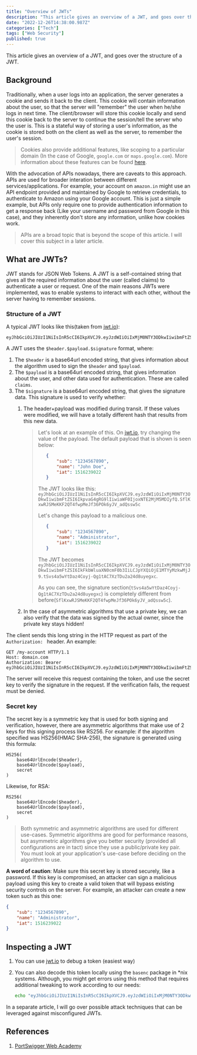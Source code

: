 ```yaml
---
title: "Overview of JWTs"
description: "This article gives an overview of a JWT, and goes over the structure of a JWT"
date: "2022-12-26T14:38:00.987Z"
categories: ["Tech"]
tags: ["Web Security"]
published: true
---
```


This article gives an overview of a JWT, and goes over the structure of a JWT.

## Background

Traditionally, when a user logs into an application, the server generates a cookie and sends it back to the client. This cookie will contain information about the user, so that the server will "remember" the user when he/she logs in next time. The client/browser will store this cookie locally and send this cookie back to the server to continue the session/tell the server who the user is. This is a stateful way of storing a user's information, as the cookie is stored both on the client as well as the server, to remember the user's session.
> Cookies also provide additional features, like scoping to a particular domain (In the case of Google, `google.com` or `maps.google.com`). More information about these features can be found [here](https://developer.mozilla.org/en-US/docs/Web/HTTP/Cookies).

With the advocation of APIs nowadays, there are caveats to this approach. APIs are used for broader interation between different services/applications. For example, your account on `amazon.in` might use an API endpoint provided and maintained by Google to retrieve credentials, to authenticate to Amazon using your Google account. This is just a simple example, but APIs only require one to provide authentication information to get a response back (Like your username and password from Google in this case), and they inherently don't store any information, unlike how cookies work.

> APIs are a broad topic that is beyond the scope of this article. I will cover this subject in a later article.

## What are JWTs?

JWT stands for JSON Web Tokens. A JWT is a self-contained string that gives all the required information about the user (called claims) to authenticate a user or request. One of the main reasons JWTs were implemented, was to enable systems to interact with each other, without the server having to remember sessions.

### Structure of a JWT

A typical JWT looks like this(taken from [jwt.io](https://jwt.io)):

```text
eyJhbGciOiJIUzI1NiIsInR5cCI6IkpXVCJ9.eyJzdWIiOiIxMjM0NTY3ODkwIiwibmFtZSI6IkpvaG4gRG9lIiwiaWF0IjoxNTE2MjM5MDIyfQ.SflKxwRJSMeKKF2QT4fwpMeJf36POk6yJV_adQssw5c
```

A JWT uses the `$header.$payload.$signature` format, where:

1. The `$header` is a base64url encoded string, that gives information about the algorithm used to sign the `$header` and `$payload`.
2. The `$payload` is a base64url encoded string, that gives information about the user, and other data used for authentication. These are called `claims`.
3. The `$signature` is a base64url encoded string, that gives the signature data. This signature is used to verify whether:
    1. The header+payload was modified during transit. If these values were modified, we will have a totally different hash that results from this new data.

        > Let's look at an example of this. On [jwt.io](https://jwt.io), try changing the value of the payload. The default payload that is shown is seen below:
        > ```json
        >    {
        >        "sub": "1234567890",
        >        "name": "John Doe",
        >        "iat": 1516239022
        >    }
        > ```
        >
        > The JWT looks like this: `eyJhbGciOiJIUzI1NiIsInR5cCI6IkpXVCJ9.eyJzdWIiOiIxMjM0NTY3ODkwIiwibmFtZSI6IkpvaG4gRG9lIiwiaWF0IjoxNTE2MjM5MDIyfQ.SflKxwRJSMeKKF2QT4fwpMeJf36POk6yJV_adQssw5c`
        >
        > Let's change this payload to a malicious one.
        > ```json
        >    {
        >        "sub": "1234567890",
        >        "name": "Administrator",
        >        "iat": 1516239022
        >    }
        > ```
        >
        > The JWT becomes `eyJhbGciOiJIUzI1NiIsInR5cCI6IkpXVCJ9.eyJzdWIiOiIxMjM0NTY3ODkwIiwibmFtZSI6IkFkbWluaXN0cmF0b3IiLCJpYXQiOjE1MTYyMzkwMjJ9.tSvs4a5wYtDaz4Coyj-Qg1tAC7XzTDu2a24d8uyegxc`.
        >
        > As you can see, the signature section(`tSvs4a5wYtDaz4Coyj-Qg1tAC7XzTDu2a24d8uyegxc`) is completely different from before(`SflKxwRJSMeKKF2QT4fwpMeJf36POk6yJV_adQssw5c`).
    2. In the case of asymmetric algorithms that use a private key, we can also verify that the data was signed by the actual owner, since the private key stays hidden!

The client sends this long string in the HTTP request as part of the `Authorization: ` header. An example:

```
GET /my-account HTTP/1.1
Host: domain.com
Authorization: Bearer eyJhbGciOiJIUzI1NiIsInR5cCI6IkpXVCJ9.eyJzdWIiOiIxMjM0NTY3ODkwIiwibmFtZSI6IkpvaG4gRG9lIiwiaWF0IjoxNTE2MjM5MDIyfQ.SflKxwRJSMeKKF2QT4fwpMeJf36POk6yJV_adQssw5c
```
The server will receive this request containing the token, and use the secret key to verify the signature in the request. If the verification fails, the request must be denied.

### Secret key

The secret key is a symmetric key that is used for both signing and verification, however, there are asymmetric algorithms that make use of 2 keys for this signing process like RS256. For example: if the algorithm specified was HS256(HMAC SHA-256), the signature is generated using this formula:

```
HS256(
    base64UrlEncode($header),
    base64UrlEncode($payload),
    secret
)
```
Likewise, for RSA:
```
RS256(
    base64UrlEncode($header),
    base64UrlEncode($payload),
    secret
)
```
> Both symmetric and asymmetric algorithms are used for different use-cases. Symmetric algorithms are good for performance reasons, but asymmetric algorithms give you better security (provided all configurations are in tact) since they use a public/private key pair. You must look at your application's use-case before deciding on the algorithm to use.

**A word of caution**: Make sure this secret key is stored securely, like a password. If this key is compromised, an attacker can sign a malicious payload using this key to create a valid token that will bypass existing security controls on the server. For example, an attacker can create a new token such as this one:
>
```json
{
    "sub": "1234567890",
    "name": "Administrator",
    "iat": 1516239022
}
```

## Inspecting a JWT

1. You can use [jwt.io](https://jwt.io) to debug a token (easiest way)
2. You can also decode this token locally using the `basenc` package in *nix systems. Although, you might get errors using this method that  requires additional tweaking to work according to our needs:

    ```sh
    echo "eyJhbGciOiJIUzI1NiIsInR5cCI6IkpXVCJ9.eyJzdWIiOiIxMjM0NTY3ODkwIiwibmFtZSI6IkpvaG4gRG9lIiwiaWF0IjoxNTE2MjM5MDIyfQ" | basenc --base64url -d
    ```

In a separate article, I will go over possible attack techniques that can be leveraged against misconfigured JWTs.

## References

1. [PortSwigger Web Academy](https://portswigger.net/web-security/jwt/)